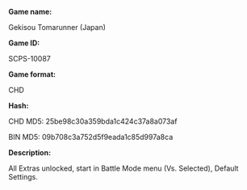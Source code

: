 **Game name:**

Gekisou Tomarunner (Japan)

**Game ID:**

SCPS-10087

**Game format:**

CHD

**Hash:**

CHD MD5: 25be98c30a359bda1c424c37a8a073af

BIN MD5: 09b708c3a752d5f9eada1c85d997a8ca

**Description:**

All Extras unlocked, start in Battle Mode menu (Vs. Selected), Default Settings.
